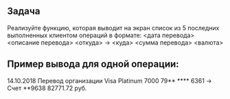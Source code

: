 ## Задача

Реализуйте функцию, которая выводит на экран список из 5 последних выполненных клиентом операций в формате:
<дата перевода> 
<описание перевода>
<откуда> -> <куда>
<сумма перевода> <валюта>

## Пример вывода для одной операции:
14.10.2018 Перевод организации
Visa Platinum 7000 79** **** 6361 -> Счет **9638
82771.72 руб.
